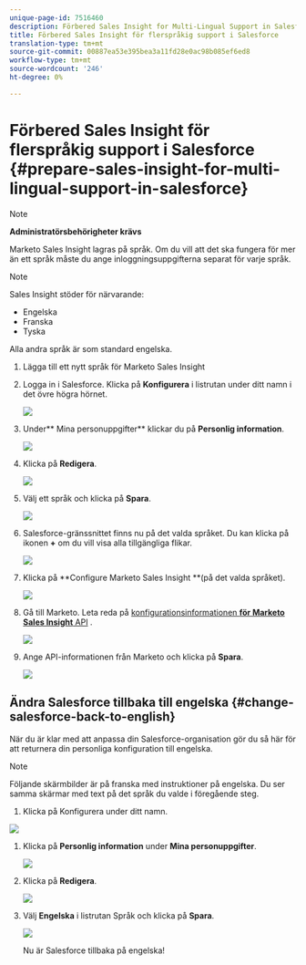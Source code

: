 ```yaml
---
unique-page-id: 7516460
description: Förbered Sales Insight for Multi-Lingual Support in Salesforce - Marketo Docs - produktdokumentation
title: Förbered Sales Insight för flerspråkig support i Salesforce
translation-type: tm+mt
source-git-commit: 00887ea53e395bea3a11fd28e0ac98b085ef6ed8
workflow-type: tm+mt
source-wordcount: '246'
ht-degree: 0%

---
```



# Förbered Sales Insight för flerspråkig support i Salesforce {#prepare-sales-insight-for-multi-lingual-support-in-salesforce}

>[!NOTE]
>
>**Administratörsbehörigheter krävs**

Marketo Sales Insight lagras på språk. Om du vill att det ska fungera för mer än ett språk måste du ange inloggningsuppgifterna separat för varje språk.

>[!NOTE]
>
>Sales Insight stöder för närvarande:
>
>* Engelska
>* Franska
>* Tyska

>
>
Alla andra språk är som standard engelska.

1. Lägga till ett nytt språk för Marketo Sales Insight
1. Logga in i Salesforce. Klicka på **Konfigurera** i listrutan under ditt namn i det övre högra hörnet.

   ![](assets/image2015-7-6-16-3a5-3a6.png)

1. Under** Mina personuppgifter** klickar du på **Personlig information**.

   ![](assets/image2015-7-6-16-3a5-3a25.png)

1. Klicka på **Redigera**.

   ![](assets/image2015-7-6-16-3a5-3a38.png)

1. Välj ett språk och klicka på **Spara**.

   ![](assets/image2015-7-6-16-3a5-3a47.png)

1. Salesforce-gränssnittet finns nu på det valda språket. Du kan klicka på ikonen **+** om du vill visa alla tillgängliga flikar.

   ![](assets/image2015-7-6-16-3a6-3a10.png)

1. Klicka på **Configure Marketo Sales Insight **(på det valda språket).

   ![](assets/image2015-7-6-16-3a7-3a15.png)

1. Gå till Marketo. Leta reda på [konfigurationsinformationen **för Marketo Sales Insight** API](https://docs.marketo.com/pages/viewpage.action?pageId=2360368#ConfigureMarketoSalesInsightinSalesforceEnterprise/Unlimited-ConfigureMarketoSalesInsight) .

   ![](assets/image2015-7-6-16-3a41-3a2.png)

1. Ange API-informationen från Marketo och klicka på **Spara**.

   ![](assets/image2015-7-6-16-3a7-3a43.png)

## Ändra Salesforce tillbaka till engelska {#change-salesforce-back-to-english}

När du är klar med att anpassa din Salesforce-organisation gör du så här för att returnera din personliga konfiguration till engelska.

>[!NOTE]
>
>Följande skärmbilder är på franska med instruktioner på engelska.  Du ser samma skärmar med text på det språk du valde i föregående steg.

1. Klicka på Konfigurera under ditt namn.

![](assets/image2015-7-6-16-3a5-3a6.png)

1. Klicka på **Personlig information** under **Mina personuppgifter**.

   ![](assets/image2015-7-6-16-3a8-3a3.png)

1. Klicka på **Redigera**.

   ![](assets/image2015-7-6-16-3a8-3a19.png)

1. Välj **Engelska** i listrutan Språk och klicka på **Spara**.

   ![](assets/image2015-7-6-16-3a8-3a31.png)

   Nu är Salesforce tillbaka på engelska!

